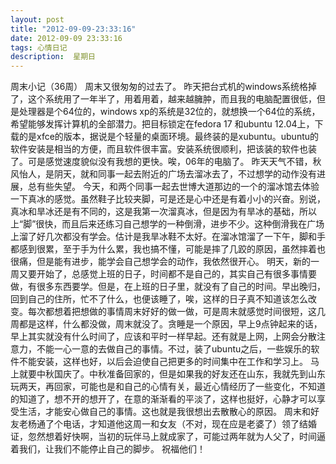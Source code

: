```yaml
---
layout: post
title: "2012-09-09-23:33:16"
date: 2012-09-09 23:33:16
tags: 心情日记
description:  星期日
---
```

周末小记（36周） 
	周末又很匆匆的过去了。
昨天把台式机的windows系统格掉了，这个系统用了一年半了，用着用着，越来越臃肿，而且我的电脑配置很低，但是处理器是个64位的，windows xp的系统是32位的，就想换一个64位的系统，希望能够发挥计算机的全部潜力。把目标锁定在fedora 17 和ubuntu 12.04上，下载的是xfce的版本，据说是个轻量的桌面环境。最终装的是xubuntu。ubuntu的软件安装是相当的方便，而且软件很丰富。安装系统很顺利，把该装的软件也装了。可是感觉速度貌似没有我想的更快。唉，06年的电脑了。
昨天天气不错，秋风怡人，是阴天，就和同事一起去附近的广场去溜冰去了，不过想学的动作没有进展，总有些失望。
今天，和两个同事一起去世博大道那边的一个的溜冰馆去体验一下真冰的感觉。虽然鞋子比较夹脚，可是还是心中还是有着小小的兴奋。别说，真冰和旱冰还是有不同的，这是我第一次溜真冰，但是因为有旱冰的基础，所以上“脚”很快，而且后来还练习自己想学的一种倒滑，进步不少。这种倒滑我在广场上溜了好几次都没有学会。估计是我旱冰鞋不太好。在溜冰馆溜了一下午，脚和手都感到很累，至于手为什么累，我也搞不懂，可能是摔了几跤的原因，虽然摔着也很痛，但是能有进步，能学会自己想学会的动作，我依然很开心。
明天，新的一周又要开始了，总感觉上班的日子，时间都不是自己的，其实自己有很多事情要做，有很多东西要学。但是，在上班的日子里，就没有了自己的时间。早出晚归，回到自己的住所，忙不了什么，也便该睡了，唉，这样的日子真不知道该怎么改变。每次都想着把想做的事情周末好好的做一做，可是周末就感觉时间很短，这几周都是这样，什么都没做，周末就没了。贪睡是一个原因，早上9点钟起来的话，早上其实就没有什么时间了，应该和平时一样早起。还有就是上网，上网会分散注意力，不能一心一意的去做自己的事情。不过，装了ubuntu之后，一些娱乐的软件不能安装，这样也好，以后会迫使自己把更多的时间集中在工作和学习上。
马上就要中秋国庆了。中秋准备回家的，但是如果我的好友还在山东，我就先到山东玩两天，再回家，可能也是和自己的心情有关，最近心情经历了一些变化，不知道的知道了，想不开的想开了，在意的渐渐看的平淡了，这样也挺好，心静才可以享受生活，才能安心做自己的事情。这也就是我很想出去散散心的原因。
周末和好友老杨通了个电话，才知道他这周一和女友（不对，现在应是老婆了）领了结婚证，忽然想着好快啊，当初的玩伴马上就成家了，可能过两年就为人父了，时间逼着我们，让我们不能停止自己的脚步。
祝福他们！
